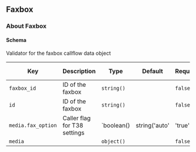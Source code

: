 ## Faxbox

### About Faxbox

#### Schema

Validator for the faxbox callflow data object



Key | Description | Type | Default | Required | Support Level
--- | ----------- | ---- | ------- | -------- | -------------
`faxbox_id` | ID of the faxbox | `string()` |   | `false` |  
`id` | ID of the faxbox | `string()` |   | `false` |  
`media.fax_option` | Caller flag for T38 settings | `boolean() | string('auto' | 'true' | 'false')` |   | `false` |  
`media` |   | `object()` |   | `false` |  



